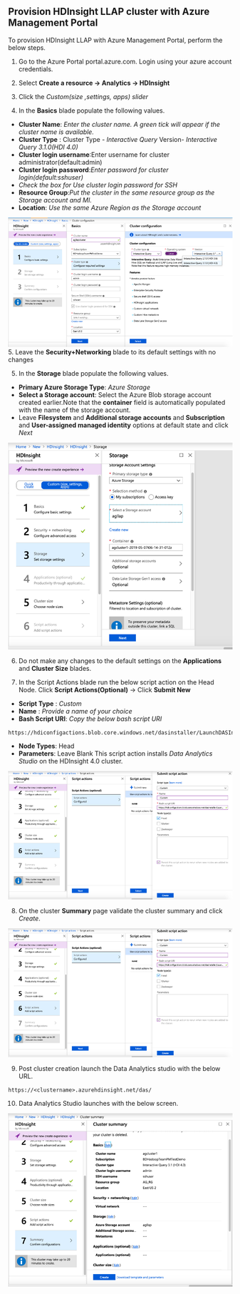 ## Provision HDInsight  LLAP cluster with Azure Management Portal

To provision HDInsight LLAP with Azure Management Portal, perform the below steps. 

1. Go to the Azure Portal portal.azure.com. Login using your azure account credentials.
    
2. Select  **Create a resource -> Analytics -> HDInsight**

3. Click the *Custom(size ,settings, apps) slider*

4. In the **Basics** blade populate the following values.
 
 - **Cluster Name**: *Enter the cluster name. A green tick will appear if the cluster name is available.*
 - **Cluster Type** : Cluster Type -  *Interactive Query* 
  Version-   *Interactive Query 3.1.0(HDI 4.0)* 
 - **Cluster login username**:Enter username for cluster administrator(default:admin) 
 - **Cluster login password**:*Enter password for cluster login(default:sshuser)*
 - *Check the box for Use cluster login password for SSH*
 - **Resource Group**:*Put the cluster in the same resource group as the Storage account and MI.* 
 - **Location**: *Use the same Azure Region as the Storage account*

![Create Azure Resource Group](https://github.com/arnabganguly/llap-hdinsight/blob/master/images/Picture36.png)
5. Leave the **Security+Networking** blade to its default settings with no changes

 5. In the **Storage** blade populate the following values.
 - **Primary Azure Storage Type**: *Azure Storage*
 - **Select a Storage account**: Select the Azure Blob storage account created earlier.Note that the **container** field is automatically populated with the name of the storage account. 
 - Leave **Filesystem** and **Additional storage accounts** and **Subscription** and **User-assigned managed identity** options at default state and click *Next* 

![Create Azure Resource Group](https://github.com/arnabganguly/llap-hdinsight/blob/master/images/Picture38.png)

6. Do not make any changes to the default settings on the **Applications** and **Cluster Size** blades.

7. In the Script Actions blade run the below script action on the Head Node. 
Click **Script Actions(Optional)** -> Click **Submit New** 

      

 - **Script Type** : *Custom*
 - **Name** : *Provide a name of your choice*
 - **Bash Script URI**:  *Copy the below bash script URI*
```
https://hdiconfigactions.blob.core.windows.net/dasinstaller/LaunchDASInstaller.sh
```
   
 - **Node Types**: Head
 - **Parameters**: Leave Blank 
This script action installs *Data Analytics Studio* on the HDInsight 4.0 cluster. 

![Create Azure Resource Group](https://github.com/arnabganguly/llap-hdinsight/blob/master/images/Picture39.png)

8. On the cluster **Summary** page validate the cluster summary and click *Create*. 

![Create Azure Resource Group](https://github.com/arnabganguly/llap-hdinsight/blob/master/images/Picture39.png)

9. Post cluster creation launch the Data Analytics studio with the below URL.

```
https://<clustername>.azurehdinsight.net/das/ 
 ```
10. Data Analytics Studio launches with the below screen.

![Create Azure Resource Group](https://github.com/arnabganguly/llap-hdinsight/blob/master/images/Picture40.png)





<!--stackedit_data:
eyJoaXN0b3J5IjpbLTQ2OTc4Nzg5OSwzNjgxNjAwMzcsMjgzND
c3MDE2LDEyMjE0MDUzNDEsLTE1ODcwODg5NDBdfQ==
-->